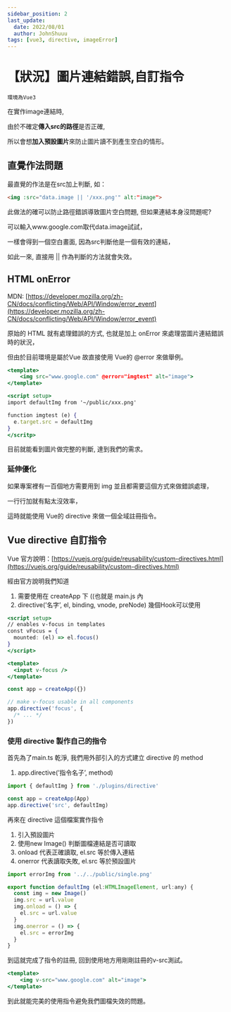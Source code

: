 ```yaml
---
sidebar_position: 2
last_update:
  date: 2022/08/01
  author: JohnShuuu
tags: [vue3, directive, imageError]
---
```


# 【狀況】圖片連結錯誤,自訂指令
`環境為Vue3`

在實作image連結時, 

由於不確定**傳入src的路徑**是否正確, 

所以會想**加入預設圖片**來防止圖片讀不到產生空白的情形。

## 直覺作法問題

最直覺的作法是在src加上判斷, 如：
```html title="最直覺的做法"
<img :src="data.image || '/xxx.png'" alt:"image">
```

此做法的確可以防止路徑錯誤導致圖片空白問題, 但如果連結本身沒問題呢?

可以輸入www.google.com取代data.image試試，

一樣會得到一個空白畫面, 因為src判斷他是一個有效的連結，

如此一來, 直接用 || 作為判斷的方法就會失效。

## HTML onError
MDN: [https://developer.mozilla.org/zh-CN/docs/conflicting/Web/API/Window/error_event](https://developer.mozilla.org/zh-CN/docs/conflicting/Web/API/Window/error_event)

原始的 HTML 就有處理錯誤的方式, 也就是加上 onError 來處理當圖片連結錯誤時的狀況，

但由於目前環境是屬於Vue 故直接使用 Vue的 @error 來做舉例。

```jsx
<template>
	<img src="www.google.com" @error="imgtest" alt="image">
</template>

<script setup>
import defaultImg from '~/public/xxx.png'

function imgtest (e) {
  e.target.src = defaultImg
}
</scritp>
```

目前就能看到圖片做完整的判斷, 達到我們的需求。

### 延伸優化
如果專案裡有一百個地方需要用到 img 並且都需要這個方式來做錯誤處理，

一行行加就有點太沒效率，

這時就能使用 Vue的 directive 來做一個全域註冊指令。

## Vue directive 自訂指令
Vue 官方說明：[https://vuejs.org/guide/reusability/custom-directives.html](https://vuejs.org/guide/reusability/custom-directives.html)

經由官方說明我們知道

1. 需要使用在 createApp 下 ((也就是 main.js 內
2. directive(’名字’, el, binding, vnode, preNode) 幾個Hook可以使用

```jsx title="xxx.vue"
<script setup>
// enables v-focus in templates
const vFocus = {
  mounted: (el) => el.focus()
}
</script>

<template>
  <input v-focus />
</template>
```

```jsx title="main.ts"
const app = createApp({})

// make v-focus usable in all components
app.directive('focus', {
  /* ... */
})
```

### 使用 directive 製作自己的指令

首先為了main.ts 乾淨, 我們用外部引入的方式建立 directive 的 method

1. app.directive(’指令名子’, method)

```jsx title="/main.ts"
import { defaultImg } from './plugins/directive'

const app = createApp(App)
app.directive('src', defaultImg)

```

再來在 directive 這個檔案實作指令

1. 引入預設圖片
2. 使用new Image() 判斷圖檔連結是否可讀取
3. onload 代表正確讀取, el.src 等於傳入連結
4. onerror 代表讀取失敗, el.src 等於預設圖片

```jsx title="/plugins/directive.ts"
import errorImg from '../../public/single.png'

export function defaultImg (el:HTMLImageElement, url:any) {
  const img = new Image()
  img.src = url.value
  img.onload = () => {
    el.src = url.value
  }
  img.onerror = () => {
    el.src = errorImg
  }
}
```

到這就完成了指令的註冊, 回到使用地方用剛剛註冊的v-src測試。

```jsx
<template>
	<img v-src="www.google.com" alt="image">
</template>
```

到此就能完美的使用指令避免我們圖檔失效的問題。